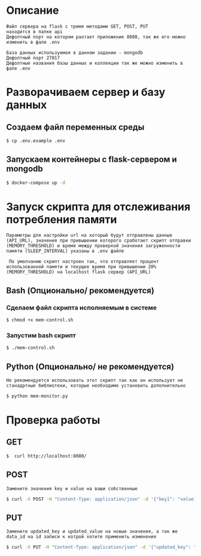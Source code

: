# Описание

    Файл сервера на flask с тремя методами GET, POST, PUT
    находится в папке api
    Дефолтный порт на котором раотает приложение 8080, так же его можно изменить в фале .env

    База данных используемая в данном задании - mongodb
    Дефолтный порт 27017
    Дефолтные названия базы данных и коллекции так же можно изменить в  фале .env

# Разворачиваем сервер и базу данных

## Создаем файл переменных среды

```bash
$ cp .env.example .env
```

## Запускаем контейнеры с flask-сервером и mongodb

```bash
$ docker-compose up -d
```

# Запуск скрипта для отслеживания потребления памяти

    Параметры для настройки url на который будут отправлены данные (API_URL), значения при привышении которого сработает скрипт отправки (MEMORY_THRESHOLD) и время между проверкой значения загруженности памяти (SLEEP_INTERVAL) указаны в .env файле

     По умолчанию скрипт настроен так, что отправляет процент использованной памяти и текущее время при привышении 20%(MEMORY_THRESHOLD) на localhost flask сервер (API_URL)

## Bash (Опционально/ рекомендуется)

### Сделаем файл скрипта исполняемым в системе

```bash
$ chmod +x mem-control.sh
```

### Запустим bash скрипт

```bash
$ ./mem-control.sh
```

## Python (Опционально/ не рекомендуется)

    Не рекомендуется использовать этот скрипт так как он использует не станадртные библиотеки, которые необходимо установить дополнительно

```bash
$ python mem-monitor.py
```

# Проверка работы

## GET

```bash
$  curl http://localhost:8080/
```

## POST

    Замените значения key и value на ваши собственные

```bash
$ curl -X POST -H "Content-Type: application/json" -d '{"key1": "value1", "key2": "value2"}' http://127.0.0.1:8080/
```

## PUT

    Замените updated_key и updated_value на новые значения, а так же data_id на id записи к котрой хотите применить изменения

```bash
$ curl -X PUT -H "Content-Type: application/json" -d '{"updated_key": "updated_value"}' http://127.0.0.1:8080/data_id
```
